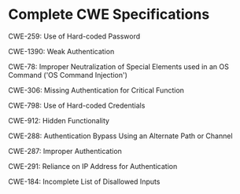 

# Complete CWE Specifications

CWE-259: Use of Hard-coded Password

CWE-1390: Weak Authentication

CWE-78: Improper Neutralization of Special Elements used in an OS Command ('OS Command Injection')

CWE-306: Missing Authentication for Critical Function

CWE-798: Use of Hard-coded Credentials

CWE-912: Hidden Functionality

CWE-288: Authentication Bypass Using an Alternate Path or Channel

CWE-287: Improper Authentication

CWE-291: Reliance on IP Address for Authentication

CWE-184: Incomplete List of Disallowed Inputs
